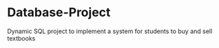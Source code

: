 # Database-Project
Dynamic SQL project to implement a system for students to buy and sell textbooks
